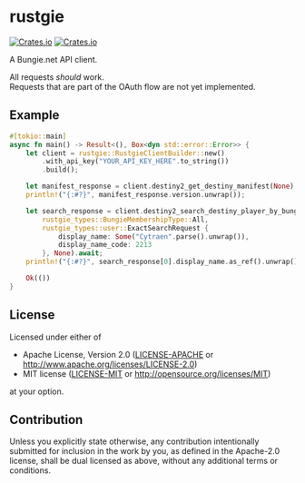 # rustgie

[![Crates.io](https://img.shields.io/crates/v/rustgie?label=rustgie&style=flat-square)](https://crates.io/crates/rustgie)
[![Crates.io](https://img.shields.io/crates/v/rustgie_types?label=rustgie_types&style=flat-square)](https://crates.io/crates/rustgie_types)

A Bungie.net API client.

All requests *should* work.  
Requests that are part of the OAuth flow are not yet implemented.


## Example

```rust
#[tokio::main]
async fn main() -> Result<(), Box<dyn std::error::Error>> {
    let client = rustgie::RustgieClientBuilder::new()
        .with_api_key("YOUR_API_KEY_HERE".to_string())
        .build();

    let manifest_response = client.destiny2_get_destiny_manifest(None).await;
    println!("{:#?}", manifest_response.version.unwrap());

    let search_response = client.destiny2_search_destiny_player_by_bungie_name(
        rustgie_types::BungieMembershipType::All,
        rustgie_types::user::ExactSearchRequest {
            display_name: Some("Cytraen".parse().unwrap()),
            display_name_code: 2213
        }, None).await;
    println!("{:#?}", search_response[0].display_name.as_ref().unwrap());

    Ok(())
}
```

## License

Licensed under either of

 * Apache License, Version 2.0
   ([LICENSE-APACHE](../LICENSE-APACHE) or http://www.apache.org/licenses/LICENSE-2.0)
 * MIT license
   ([LICENSE-MIT](../LICENSE-MIT) or http://opensource.org/licenses/MIT)

at your option.

## Contribution

Unless you explicitly state otherwise, any contribution intentionally submitted
for inclusion in the work by you, as defined in the Apache-2.0 license, shall be
dual licensed as above, without any additional terms or conditions.

